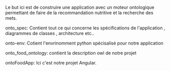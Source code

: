 Le but ici est de construire une application avec un moteur ontologique permettant de faire de la recommandation nutritive et la recherche des mets.

onto_spec: Contient tout ce qui concerne les spécifications de l'application , diagrammes de classes , architecture etc..

onto-env: Cotient l'envrinomment python spécisalisé pour notre application

onto_food_ontology: contient la description owl de notre projet

ontoFoodApp: Ici c'est notre projet Angular.
